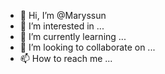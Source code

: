 - 👋 Hi, I’m @Maryssun
- 👀 I’m interested in ...
- 🌱 I’m currently learning ...
- 💞️ I’m looking to collaborate on ...
- 📫 How to reach me ...

<!---
Maryssun/Maryssun is a ✨ special ✨ repository because its `README.md` (this file) appears on your GitHub profile.
You can click the Preview link to take a look at your changes.
--->
